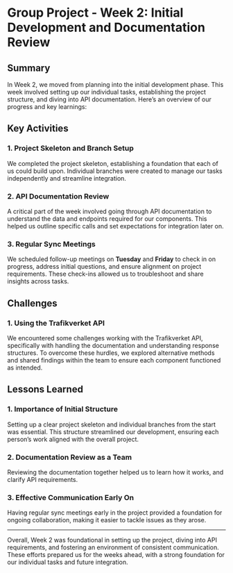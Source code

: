 # Group Project - Week 2: Initial Development and Documentation Review

## Summary
In Week 2, we moved from planning into the initial development phase. This week involved setting up our individual tasks, establishing the project structure, and diving into API documentation. Here’s an overview of our progress and key learnings:

## Key Activities

### 1. Project Skeleton and Branch Setup
We completed the project skeleton, establishing a foundation that each of us could build upon. Individual branches were created to manage our tasks independently and streamline integration.

### 2. API Documentation Review
A critical part of the week involved going through API documentation to understand the data and endpoints required for our components. This helped us outline specific calls and set expectations for integration later on.

### 3. Regular Sync Meetings
We scheduled follow-up meetings on **Tuesday** and **Friday** to check in on progress, address initial questions, and ensure alignment on project requirements. These check-ins allowed us to troubleshoot and share insights across tasks.

## Challenges

### 1. Using the Trafikverket API
We encountered some challenges working with the Trafikverket API, specifically with handling the documentation and understanding response structures. To overcome these hurdles, we explored alternative methods and shared findings within the team to ensure each component functioned as intended.

## Lessons Learned

### 1. Importance of Initial Structure
Setting up a clear project skeleton and individual branches from the start was essential. This structure streamlined our development, ensuring each person’s work aligned with the overall project.

### 2. Documentation Review as a Team
Reviewing the documentation together helped us to learn how it works, and clarify API requirements.

### 3. Effective Communication Early On
Having regular sync meetings early in the project provided a foundation for ongoing collaboration, making it easier to tackle issues as they arose.

---

Overall, Week 2 was foundational in setting up the project, diving into API requirements, and fostering an environment of consistent communication. These efforts prepared us for the weeks ahead, with a strong foundation for our individual tasks and future integration.
